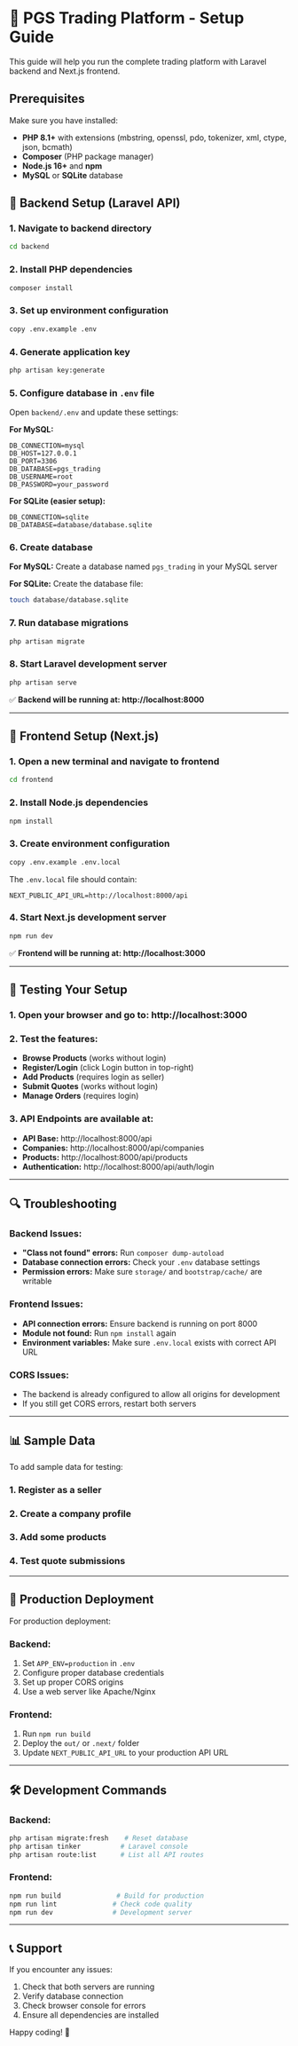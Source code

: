 # 🚀 PGS Trading Platform - Setup Guide

This guide will help you run the complete trading platform with Laravel backend and Next.js frontend.

## Prerequisites

Make sure you have installed:
- **PHP 8.1+** with extensions (mbstring, openssl, pdo, tokenizer, xml, ctype, json, bcmath)
- **Composer** (PHP package manager)
- **Node.js 16+** and **npm**
- **MySQL** or **SQLite** database

## 🔧 Backend Setup (Laravel API)

### 1. Navigate to backend directory
```bash
cd backend
```

### 2. Install PHP dependencies
```bash
composer install
```

### 3. Set up environment configuration
```bash
copy .env.example .env
```

### 4. Generate application key
```bash
php artisan key:generate
```

### 5. Configure database in `.env` file
Open `backend/.env` and update these settings:

**For MySQL:**
```env
DB_CONNECTION=mysql
DB_HOST=127.0.0.1
DB_PORT=3306
DB_DATABASE=pgs_trading
DB_USERNAME=root
DB_PASSWORD=your_password
```

**For SQLite (easier setup):**
```env
DB_CONNECTION=sqlite
DB_DATABASE=database/database.sqlite
```

### 6. Create database
**For MySQL:** Create a database named `pgs_trading` in your MySQL server

**For SQLite:** Create the database file:
```bash
touch database/database.sqlite
```

### 7. Run database migrations
```bash
php artisan migrate
```

### 8. Start Laravel development server
```bash
php artisan serve
```

✅ **Backend will be running at: http://localhost:8000**

---

## 🎨 Frontend Setup (Next.js)

### 1. Open a new terminal and navigate to frontend
```bash
cd frontend
```

### 2. Install Node.js dependencies
```bash
npm install
```

### 3. Create environment configuration
```bash
copy .env.example .env.local
```

The `.env.local` file should contain:
```env
NEXT_PUBLIC_API_URL=http://localhost:8000/api
```

### 4. Start Next.js development server
```bash
npm run dev
```

✅ **Frontend will be running at: http://localhost:3000**

---

## 🎯 Testing Your Setup

### 1. Open your browser and go to: http://localhost:3000

### 2. Test the features:
- **Browse Products** (works without login)
- **Register/Login** (click Login button in top-right)
- **Add Products** (requires login as seller)
- **Submit Quotes** (works without login)
- **Manage Orders** (requires login)

### 3. API Endpoints are available at:
- **API Base:** http://localhost:8000/api
- **Companies:** http://localhost:8000/api/companies
- **Products:** http://localhost:8000/api/products
- **Authentication:** http://localhost:8000/api/auth/login

---

## 🔍 Troubleshooting

### Backend Issues:
- **"Class not found" errors:** Run `composer dump-autoload`
- **Database connection errors:** Check your `.env` database settings
- **Permission errors:** Make sure `storage/` and `bootstrap/cache/` are writable

### Frontend Issues:
- **API connection errors:** Ensure backend is running on port 8000
- **Module not found:** Run `npm install` again
- **Environment variables:** Make sure `.env.local` exists with correct API URL

### CORS Issues:
- The backend is already configured to allow all origins for development
- If you still get CORS errors, restart both servers

---

## 📊 Sample Data

To add sample data for testing:

### 1. Register as a seller
### 2. Create a company profile
### 3. Add some products
### 4. Test quote submissions

---

## 🚀 Production Deployment

For production deployment:

### Backend:
1. Set `APP_ENV=production` in `.env`
2. Configure proper database credentials
3. Set up proper CORS origins
4. Use a web server like Apache/Nginx

### Frontend:
1. Run `npm run build`
2. Deploy the `out/` or `.next/` folder
3. Update `NEXT_PUBLIC_API_URL` to your production API URL

---

## 🛠 Development Commands

### Backend:
```bash
php artisan migrate:fresh    # Reset database
php artisan tinker          # Laravel console
php artisan route:list      # List all API routes
```

### Frontend:
```bash
npm run build              # Build for production
npm run lint              # Check code quality
npm run dev               # Development server
```

---

## 📞 Support

If you encounter any issues:
1. Check that both servers are running
2. Verify database connection
3. Check browser console for errors
4. Ensure all dependencies are installed

Happy coding! 🎉
